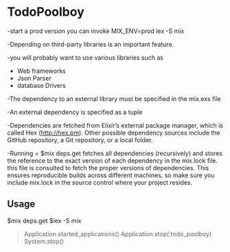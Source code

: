 # TodoPoolboy

-start a prod version you can invoke MIX_ENV=prod iex -S mix

-Depending on third-party libraries is an important feature.

-you will probably want to use various libraries such as 
 * Web frameworks 
 * Json Parser
 * database Drivers 

-The dependency to an external library must be specified in the mix.exs file

-An external dependency is specified as a tuple

-Dependencies are fetched from Elixir’s external package manager,
which is called Hex (http://hex.pm). Other possible dependency sources include the
GitHub repository, a Git repository, or a local folder.

-Running = $mix deps.get 
fetches all dependencies (recursively) and stores the reference 
to the exact version of each dependency in the mix.lock file.  this file is consulted to fetch the proper versions of dependencies. This ensures reproducible builds across different machines, so make sure you include mix.lock in the source control where your project resides.

## Usage
$mix deps.get 
$iex -S mix
>Application.started_applications()
>Application.stop(:todo_poolboy)
>System.stop()